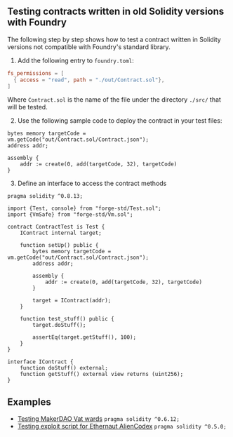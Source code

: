 ## Testing contracts written in old Solidity versions with Foundry

The following step by step shows how to test a contract written in Solidity versions not compatible with Foundry's standard library.

1. Add the following entry to `foundry.toml`:
```toml
fs_permissions = [
  { access = "read", path = "./out/Contract.sol"},
]
```
Where `Contract.sol` is the name of the file under the directory `./src/` that will be tested.

2. Use the following sample code to deploy the contract in your test files:
```solidity
bytes memory targetCode = vm.getCode("out/Contract.sol/Contract.json");
address addr;

assembly {
    addr := create(0, add(targetCode, 32), targetCode)
}
```

3. Define an interface to access the contract methods
```solidity
pragma solidity ^0.8.13;

import {Test, console} from "forge-std/Test.sol";
import {VmSafe} from "forge-std/Vm.sol";

contract ContractTest is Test {
    IContract internal target;

    function setUp() public {
        bytes memory targetCode = vm.getCode("out/Contract.sol/Contract.json");
        address addr;

        assembly {
            addr := create(0, add(targetCode, 32), targetCode)
        }

        target = IContract(addr);
    }

    function test_stuff() public {
        target.doStuff();

        assertEq(target.getStuff(), 100);
    }
}

interface IContract {
    function doStuff() external;
    function getStuff() external view returns (uint256);
}
```

## Examples
- [Testing MakerDAO Vat wards](./test/Vat.t.sol) `pragma solidity ^0.6.12;`
- [Testing exploit script for Ethernaut AlienCodex](./test/AlienCodex.t.sol) `pragma solidity ^0.5.0;`
